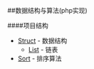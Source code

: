 ##数据结构与算法(php实现)

####项目结构

* [Struct](Struct) - 数据结构
    * [List](Struct/LinkedList) - 链表
* [Sort](Sort) - 排序算法